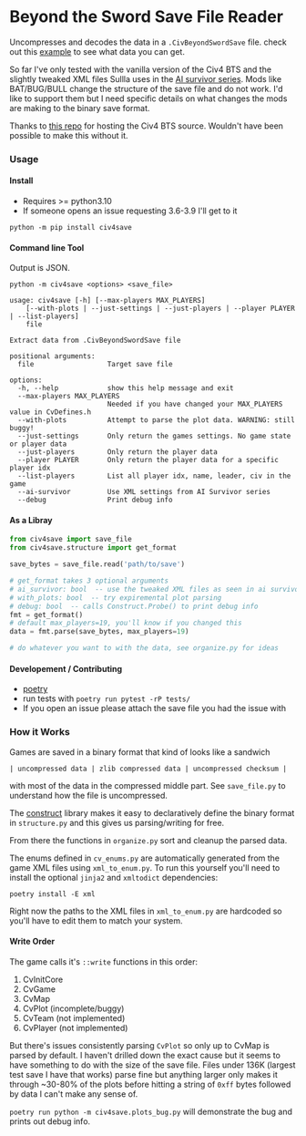 # Beyond the Sword Save File Reader

Uncompresses and decodes the data in a `.CivBeyondSwordSave` file.
check out this [example](example.json) to see what data you can get.

So far I've only tested with the vanilla version of the Civ4 BTS and the slightly tweaked XML files Sullla uses in the [AI survivor series](https://sullla.com/Civ4/civ4survivor6-14.html).
Mods like BAT/BUG/BULL change the structure of the save file and do not work.
I'd like to support them but I need specific details on what changes the mods are making to the binary save format.

Thanks to [this repo](https://github.com/dguenms/beyond-the-sword-sdk) for hosting
the Civ4 BTS source. Wouldn't have been possible to make this without it.


### Usage

#### Install

* Requires >= python3.10
* If someone opens an issue requesting 3.6-3.9 I'll get to it

`python -m pip install civ4save`

#### Command line Tool
Output is JSON.

`python -m civ4save <options> <save_file>`

```
usage: civ4save [-h] [--max-players MAX_PLAYERS]
    [--with-plots | --just-settings | --just-players | --player PLAYER | --list-players]
    file

Extract data from .CivBeyondSwordSave file

positional arguments:
  file                  Target save file

options:
  -h, --help            show this help message and exit
  --max-players MAX_PLAYERS
                        Needed if you have changed your MAX_PLAYERS value in CvDefines.h
  --with-plots          Attempt to parse the plot data. WARNING: still buggy!
  --just-settings       Only return the games settings. No game state or player data
  --just-players        Only return the player data
  --player PLAYER       Only return the player data for a specific player idx
  --list-players        List all player idx, name, leader, civ in the game
  --ai-survivor         Use XML settings from AI Survivor series
  --debug               Print debug info
```

#### As a Libray

```python
from civ4save import save_file
from civ4save.structure import get_format

save_bytes = save_file.read('path/to/save')

# get_format takes 3 optional arguments
# ai_survivor: bool  -- use the tweaked XML files as seen in ai survivor
# with_plots: bool  -- try expiremental plot parsing
# debug: bool  -- calls Construct.Probe() to print debug info
fmt = get_format()
# default max_players=19, you'll know if you changed this
data = fmt.parse(save_bytes, max_players=19)

# do whatever you want to with the data, see organize.py for ideas
```

#### Developement / Contributing
* [poetry](https://python-poetry.org/docs/)
* run tests with `poetry run pytest -rP tests/`
* If you open an issue please attach the save file you had the issue with


### How it Works
Games are saved in a binary format that kind of looks like a sandwich

`| uncompressed data | zlib compressed data | uncompressed checksum |`

with most of the data in the compressed middle part. See `save_file.py` to understand
how the file is uncompressed.

The [construct](https://github.com/construct/construct) library makes it easy to declaratively
define the binary format in `structure.py` and this gives us parsing/writing for free.

From there the functions in `organize.py` sort and cleanup the parsed data.

The enums defined in `cv_enums.py` are automatically generated from the game
XML files using `xml_to_enum.py`. To run this yourself you'll need to install the optional
`jinja2` and `xmltodict` dependencies:

`poetry install -E xml`

Right now the paths to the XML files in `xml_to_enum.py` are hardcoded so you'll have to edit
them to match your system.


#### Write Order
The game calls it's `::write` functions in this order:

1. CvInitCore
2. CvGame
3. CvMap
4. CvPlot (incomplete/buggy)
4. CvTeam (not implemented)
5. CvPlayer (not implemented)

But there's issues consistently parsing `CvPlot` so only up to CvMap is parsed by default.
I haven't drilled down the exact cause but it seems to have something to do with the size of the save file.
Files under 136K (largest test save I have that works) parse fine but anything larger only makes it through ~30-80% of the plots before hitting a string of `0xff` bytes followed by data I can't make any sense of.

`poetry run python -m civ4save.plots_bug.py` will demonstrate the bug and prints out debug info.
